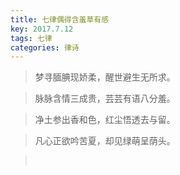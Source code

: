 ```yaml
---
title: 七律偶得含羞草有感
key: 2017.7.12
tags: 七律
categories: 律诗
---
```


<blockquote class="blockquote-center">梦寻腼腆现娇柔，醒世避生无所求。
</blockquote>
<blockquote class="blockquote-center">脉脉含情三成贵，芸芸有语八分羞。
</blockquote>
<blockquote class="blockquote-center">净土参出香和色，红尘悟透去与留。
</blockquote>
<blockquote class="blockquote-center">凡心正欲吟苦夏，却见绿萌呈荫头。
</blockquote>
<blockquote class="blockquote-center"></br>
</blockquote>
